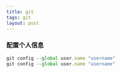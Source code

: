 ```yaml
---
title: git
tags: git
layout: post
---
```


### 配置个人信息

```javascript
git config --global user.name "username"
git config --global user.name "username"
```
